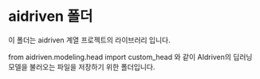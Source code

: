 # aidriven 폴더

이 폴더는 aidriven 계열 프로젝트의 라이브러리 입니다.

from aidriven.modeling.head import custom_head
와 같이 AIdriven의 딥러닝 모델을 불러오는 파일을 저장하기 위한 폴더입니다.